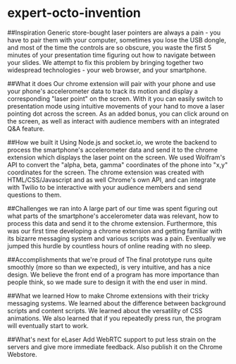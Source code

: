# expert-octo-invention

##Inspiration
Generic store-bought laser pointers are always a pain - you have to pair them with your computer, sometimes you lose the USB dongle, and most of the time the controls are so obscure, you waste the first 5 minutes of your presentation time figuring out how to navigate between your slides. We attempt to fix this problem by bringing together two widespread technologies - your web browser, and your smartphone.

##What it does
Our chrome extension will pair with your phone and use your phone's accelerometer data to track its motion and display a corresponding "laser point" on the screen. With it you can easily switch to presentation mode using intuitive movements of your hand to move a laser pointing dot across the screen. As an added bonus, you can click around on the screen, as well as interact with audience members with an integrated Q&A feature.

##How we built it
Using Node.js and socket.io, we wrote the backend to process the smartphone's accelerometer data and send it to the chrome extension which displays the laser point on the screen. We used Wolfram's API to convert the "alpha, beta, gamma" coordinates of the phone into "x,y" coordinates for the screen. The chrome extension was created with HTML/CSS/Javascript and as well Chrome's own API, and can integrate with Twilio to be interactive with your audience members and send questions to them.

##Challenges we ran into
A large part of our time was spent figuring out what parts of the smartphone's accelerometer data was relevant, how to process this data and send it to the chrome extension. Furthermore, this was our first time developing a chrome extension and getting familiar with its bizarre messaging system and various scripts was a pain. Eventually we jumped this hurdle by countless hours of online reading with no sleep.

##Accomplishments that we're proud of
The final prototype runs quite smoothly (more so than we expected), is very intuitive, and has a nice design. We believe the front end of a program has more importance than people think, so we made sure to design it with the end user in mind.

##What we learned
How to make Chrome extensions with their tricky messaging systems. We learned about the difference between background scripts and content scripts. We learned about the versatility of CSS animations. We also learned that if you repeatedly press run, the program will eventually start to work.

##What's next for eLaser
Add WebRTC support to put less strain on the servers and give more immediate feedback. Also publish it on the Chrome Webstore.
